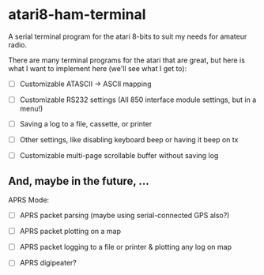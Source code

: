 # atari8-ham-terminal
A serial terminal program for the atari 8-bits to suit my needs for amateur radio.

There are many terminal programs for the atari that are great, but here is what I want to implement here (we'll see what I get to):
- [ ] Customizable ATASCII -> ASCII mapping
- [ ] Customizable RS232 settings (All 850 interface module settings, but in a menu!)
- [ ] Saving a log to a file, cassette, or printer
- [ ] Other settings, like disabling keyboard beep or having it beep on tx
- [ ] Customizable multi-page scrollable buffer without saving log


## And, maybe in the future, ...

APRS Mode:

- [ ] APRS packet parsing (maybe using serial-connected GPS also?)
- [ ] APRS packet plotting on a map
- [ ] APRS packet logging to a file or printer & plotting any log on map

- [ ] APRS digipeater?
